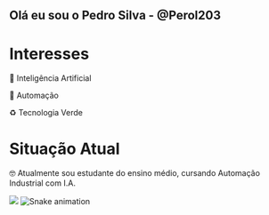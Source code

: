 ## Olá eu sou o Pedro Silva - @Perol203

# Interesses

🤖 Inteligência Artificial

🦾 Automação

♻️ Tecnologia Verde

# Situação Atual
🤓 Atualmente sou estudante do ensino médio, cursando Automação Industrial com I.A.

<a href = "mailto:henrique260208@gmail.com"><img src="https://img.shields.io/badge/-Gmail-%23333?style=for-the-badge&logo=gmail&logoColor=white" target="_blank"></a>
![Snake animation](https://github.com/Perol203)
